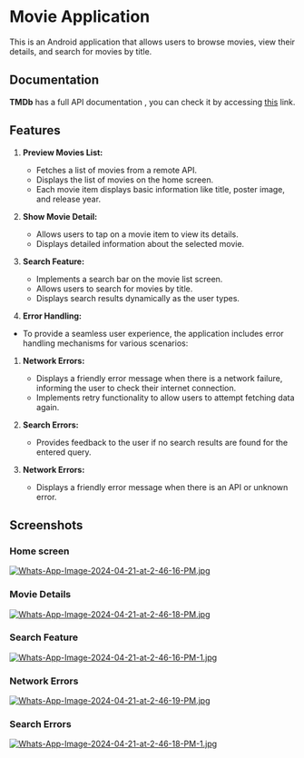 # Movie Application

This is an Android application that allows users to browse movies, view their details, and search for movies by title.


## Documentation

**TMDb** has a full API documentation , you can check it by accessing [this](https://developer.themoviedb.org/docs/getting-started) link.



## Features

1. **Preview Movies List:**
   - Fetches a list of movies from a remote API.
   - Displays the list of movies on the home screen.
   - Each movie item displays basic information like title, poster image, and release year.


2. **Show Movie Detail:**
   - Allows users to tap on a movie item to view its details.
   - Displays detailed information about the selected movie.


3. **Search Feature:**
   - Implements a search bar on the movie list screen.
   - Allows users to search for movies by title.
   - Displays search results dynamically as the user types.


4. **Error Handling:**
  - To provide a seamless user experience, the application includes error handling mechanisms for various scenarios:

  1. **Network Errors:**
     - Displays a friendly error message when there is a network failure, informing the user to check their internet connection.
     - Implements retry functionality to allow users to attempt fetching data again.
  
  
  2. **Search Errors:**
     - Provides feedback to the user if no search results are found for the entered query.
    
  3. **Network Errors:**
     - Displays a friendly error message when there is an API or unknown error.



## Screenshots

### <b>Home screen</b>

[![Whats-App-Image-2024-04-21-at-2-46-16-PM.jpg](https://i.postimg.cc/MT65vk6m/Whats-App-Image-2024-04-21-at-2-46-16-PM.jpg)](https://postimg.cc/PL7YRR8C)



### <b>Movie Details</b>

[![Whats-App-Image-2024-04-21-at-2-46-18-PM.jpg](https://i.postimg.cc/9QyYbXzB/Whats-App-Image-2024-04-21-at-2-46-18-PM.jpg)](https://postimg.cc/zyXhXrCL)



### <b>Search Feature</b>

[![Whats-App-Image-2024-04-21-at-2-46-16-PM-1.jpg](https://i.postimg.cc/BQLg8B0k/Whats-App-Image-2024-04-21-at-2-46-16-PM-1.jpg)](https://postimg.cc/TpxmFmhJ)



### <b>Network Errors</b>

[![Whats-App-Image-2024-04-21-at-2-46-19-PM.jpg](https://i.postimg.cc/HL24GSwc/Whats-App-Image-2024-04-21-at-2-46-19-PM.jpg)](https://postimg.cc/CZRfks6S)



### <b>Search Errors</b>

[![Whats-App-Image-2024-04-21-at-2-46-18-PM-1.jpg](https://i.postimg.cc/zf5ScmgY/Whats-App-Image-2024-04-21-at-2-46-18-PM-1.jpg)](https://postimg.cc/CRPqRQ7c)
